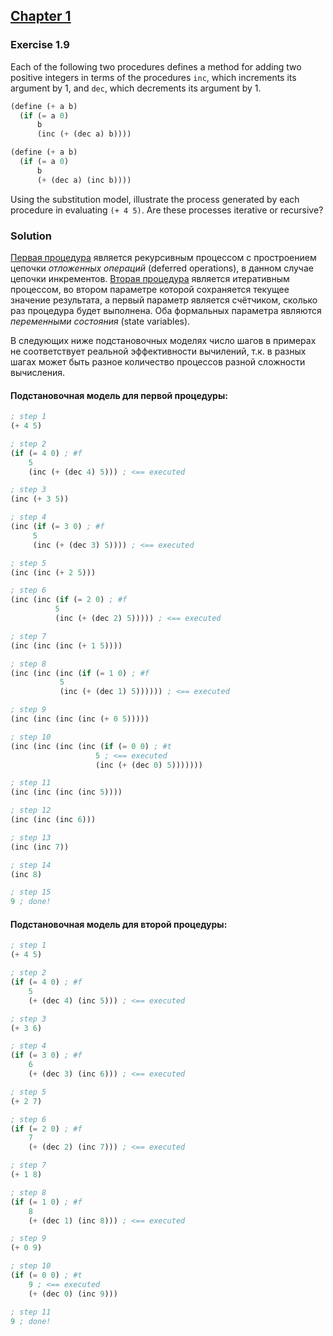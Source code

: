 ## [Chapter 1](../index.md#1-Building-Abstractions-with-Procedures)

### Exercise 1.9

Each of the following two procedures defines a method for adding two positive integers in terms of the procedures `inc`, which increments its argument by 1, and `dec`, which decrements its argument by 1.

```scheme
(define (+ a b)
  (if (= a 0)
      b
      (inc (+ (dec a) b))))

(define (+ a b)
  (if (= a 0)
      b
      (+ (dec a) (inc b))))
```

Using the substitution model, illustrate the process generated by each procedure in evaluating `(+ 4 5)`. Are these processes iterative or recursive?

### Solution

[Первая процедура](./Exercise%201.9.md#Подстановочная-модель-для-первой-процедуры) является рекурсивным процессом с простроением цепочки _отложенных операций_ (deferred operations), в данном случае цепочки инкрементов.
[Вторая процедура](./Exercise%201.9.md#Подстановочная-модель-для-второй-процедуры) является итеративным процессом, во втором параметре которой сохраняется текущее значение результата, а первый параметр является счётчиком, сколько раз процедура будет выполнена. Оба формальных параметра являются _переменными состояния_ (state variables).

В следующих ниже подстановочных моделях число шагов в примерах не соответствует реальной эффективности вычилений, т.к. в разных шагах может быть разное количество процессов разной сложности вычисления.

#### Подстановочная модель для первой процедуры:

```scheme
; step 1
(+ 4 5)

; step 2
(if (= 4 0) ; #f
    5
    (inc (+ (dec 4) 5))) ; <== executed

; step 3
(inc (+ 3 5))

; step 4
(inc (if (= 3 0) ; #f
	 5
	 (inc (+ (dec 3) 5)))) ; <== executed

; step 5
(inc (inc (+ 2 5)))

; step 6
(inc (inc (if (= 2 0) ; #f
	      5
	      (inc (+ (dec 2) 5))))) ; <== executed

; step 7
(inc (inc (inc (+ 1 5))))

; step 8
(inc (inc (inc (if (= 1 0) ; #f
		   5
		   (inc (+ (dec 1) 5)))))) ; <== executed

; step 9
(inc (inc (inc (inc (+ 0 5)))))

; step 10
(inc (inc (inc (inc (if (= 0 0) ; #t
                   5 ; <== executed
                   (inc (+ (dec 0) 5)))))))

; step 11
(inc (inc (inc (inc 5))))

; step 12
(inc (inc (inc 6)))

; step 13
(inc (inc 7))

; step 14
(inc 8)

; step 15
9 ; done!
```

#### Подстановочная модель для второй процедуры:

```scheme
; step 1
(+ 4 5)

; step 2
(if (= 4 0) ; #f
    5
    (+ (dec 4) (inc 5))) ; <== executed

; step 3
(+ 3 6)

; step 4
(if (= 3 0) ; #f
    6
    (+ (dec 3) (inc 6))) ; <== executed

; step 5
(+ 2 7)

; step 6
(if (= 2 0) ; #f
    7
    (+ (dec 2) (inc 7))) ; <== executed

; step 7
(+ 1 8)

; step 8
(if (= 1 0) ; #f
    8
    (+ (dec 1) (inc 8))) ; <== executed

; step 9
(+ 0 9)

; step 10
(if (= 0 0) ; #t
    9 ; <== executed
    (+ (dec 0) (inc 9)))

; step 11
9 ; done!
```
